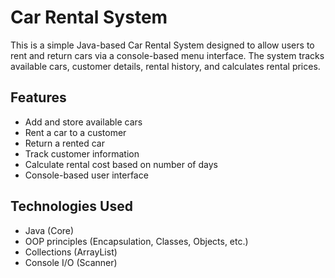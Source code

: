 # Car Rental System

This is a simple Java-based Car Rental System designed to allow users to rent and return cars via a console-based menu interface. The system tracks available cars, customer details, rental history, and calculates rental prices.

## Features

- Add and store available cars
- Rent a car to a customer
- Return a rented car
- Track customer information
- Calculate rental cost based on number of days
- Console-based user interface

## Technologies Used

- Java (Core)
- OOP principles (Encapsulation, Classes, Objects, etc.)
- Collections (ArrayList)
- Console I/O (Scanner)
